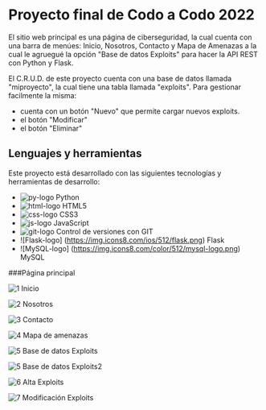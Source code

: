 # Proyecto final de Codo a Codo 2022

El sitio web principal es una página de ciberseguridad, la cual cuenta con una barra de menúes: Inicio, Nosotros, Contacto y Mapa de Amenazas a la cual le agruegué
la opción "Base de datos Exploits" para hacer la API REST con Python y Flask.

El C.R.U.D. de este proyecto cuenta con una base de datos llamada "miproyecto", la cual tiene una tabla llamada "exploits". Para gestionar facilmente la misma:
- cuenta con un botón "Nuevo" que permite cargar nuevos exploits.     
- el botón "Modificar"
- el botón "Eliminar"


## Lenguajes y herramientas

Este proyecto está desarrollado con las siguientes tecnologías y herramientas de desarrollo:
- ![py-logo](https://img.icons8.com/color/25/000000/python--v2.png) Python
- ![html-logo](https://img.icons8.com/color/25/000000/html-5--v1.png) HTML5
- ![css-logo](https://img.icons8.com/color/25/000000/css3.png) CSS3
- ![js-logo](https://img.icons8.com/color/25/000000/javascript--v1.png) JavaScript
- ![git-logo](https://img.icons8.com/color/25/000000/git.png) Control de versiones con GIT
- ![Flask-logo] (https://img.icons8.com/ios/512/flask.png) Flask
- ![MySQL-logo] (https://img.icons8.com/color/512/mysql-logo.png) MySQL

###Página principal

![1 Inicio](https://user-images.githubusercontent.com/111579223/209457840-0a5d3f67-52ad-4e6b-8966-d0ffe29aee19.png)

![2 Nosotros](https://user-images.githubusercontent.com/111579223/209457842-5f67904a-3931-42bb-b373-3f7cf565e111.png)

![3 Contacto](https://user-images.githubusercontent.com/111579223/209457843-f5ca64ee-dc31-4606-92ec-cf9c03a6842c.png)

![4 Mapa de amenazas](https://user-images.githubusercontent.com/111579223/209457846-b7401027-54dd-453a-94ba-95c72372c433.png)

![5 Base de datos Exploits](https://user-images.githubusercontent.com/111579223/209457831-09d6eef0-ef96-41bc-9cd7-79658b837fcc.png)

![5 Base de datos Exploits2](https://user-images.githubusercontent.com/111579223/209457884-f7fa5324-b9e8-4daa-a4bc-0fe306b5181c.png)

![6 Alta Exploits](https://user-images.githubusercontent.com/111579223/209488540-d6ed2dba-760b-4aef-990f-4e00c8b2dd1b.png)

![7 Modificación Exploits](https://user-images.githubusercontent.com/111579223/209488549-2f5bcd55-14cd-4de9-a897-bde1fcc597e0.png)



